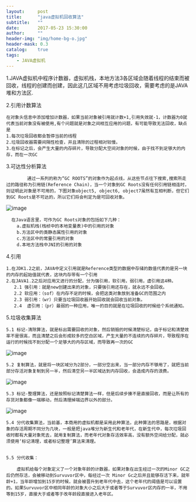 ```yaml
---
layout:     post
title:      "java虚拟机回收算法"
subtitle:   ""
date:       2017-05-23 15:30:00
author:     ""
header-img: "img/home-bg-o.jpg"
header-mask: 0.3
catalog:    true
tags:
    - JAVA虚拟机
---
```

1.JAVA虚拟机中程序计数器，虚拟机栈，本地方法3各区域会随着线程的结束而被回收，线程的创建而创建，因此这几区域不用考虑垃圾回收，需要考虑的是JAVA堆和方法区.

2.引用计数算法

    在对象头信息中添加增加计数器，如果当前对象被引用就计数+1,引用失效就-1，计数器为0就代表当前对象没有被使用,有个问题就是对象之间相互应用的问题，有可能导致无法回收，缺点是
    1.每次垃圾回收都会暂停当前的线程
    2.垃圾回收器需要间隔性检查，并且清除的过程相对较慢。
    3.在标记之后，会产生大量的内存碎片，导致分配大空间对象的时候，由于找不到足够大的内存，而在一次GC


3.可达性分析算法

            通过一系列的称为“GC ROOTS”的对象作为起点线，从这些节点往下搜索,搜索所走过的路径称为引用链(Reference Chain)，当一个对象到GC Roots没有任何引用链相连时，则证明此对象是不可用的，下图对象object5, object6, object7虽然有互相判断，但它们到GC Roots是不可达的，所以它们将会判定为是可回收对象。


![image](http://wx2.sinaimg.cn/large/9f723435ly1ffm5rohlktj20lh0c6n1j.jpg)



      在Java语言里，可作为GC Roots对象的包括如下几种：
        a.虚拟机栈(栈桢中的本地变量表)中的引用的对象
        b.方法区中的类静态属性引用的对象
        c.方法区中的常量引用的对象
        d.本地方法栈中JNI的引用的对象



4.引用

    1.在JDK1.2之前，JAVA中定义引用就是Reference类型的数据中存储的数值代表的是另一块的内存的起始值就代表，这块内存带有一个引用
    2.在JAVA1.2之后对应用又进行的分配，分为强引用，软引用，弱引用，虚引用这4种。
       2.1 强引用：就是new创建出来的对象，只要强引用还存在，就永远不会回收。
       2.2 软应用：（sof）在内存不足的时候，会把这类对象放到准备GC的范围之内
       2.3 弱引用：（wr）只要当垃圾回收器开始回收就会回收当前对象。
       2.4  虚引用：（pr）最弱的一种应用，唯一的目的就是在垃圾回收的时候给个系统通知。


5.垃圾收集算法

    5.1 标记-清除算法，就是标出需要回收的对象，然后销毁的时候清楚标记，由于标记和清楚效率不是很高，而且清楚之后会形成较多的空白区域，产生大量的不连续的内存碎片，导致程序在运行的时候找不到分配一个足够大的内存区域，而导致再一次的GC


![image](http://ws2.sinaimg.cn/large/9f723435ly1ffu6ws1wcmj20ki0a6mzg.jpg)




    5.2 复制算法，就是将一块区域分为2部分，一部分空出来，当一部分内存不够用了，就把当前部分存活对象复制到另一半，然后清空另一半区域达到内存回收，会造成内存的浪费。


![image](http://wx3.sinaimg.cn/large/9f723435ly1ffu79cdrq5j20iq09y0vt.jpg)


    5.3 标记-整理算法，还是按照标记清楚算法一样，但是后续步揍不是直接回收，而是让所有的存货对象都像一端移动，然后清理掉端边界以外的部分。

![image](http://ws1.sinaimg.cn/large/9f723435ly1ffu99lz1zuj20jd0aj0v2.jpg)


    5.4 分代收集算法，当前基，本商用的虚拟机都是采用此种算法，此种算法的思路是，根据对象的存活周期不同分为几块，一般是把java堆分为新生代和老年代，在新生代中，每次垃圾回收时都有大量对象死去，就用复制算法，而老年代对象存活效率高，没有额外空间给分配，就必须使用‘标记清理，或者标记整理’算法来清理。


    5.5 分代收集：

        虚拟机给每个对象定义了一个对象年龄的计数器，如果对象在出生经过一次的Minor GC之后仍然存活，会被移动到Survuvor区中，每经过一次 Minor Gc之后并且能够存活下来，就年龄+1，当年龄增加到15岁的时候，就会被晋升到老年代中去，这个老年代的阈值是可以设置的。如果Survuvor区中相同年龄的对象大小之后大于或者等于Survuvor区内存的一半，不用等到15岁，直接大于或者等于改年龄段直接进入老年区。